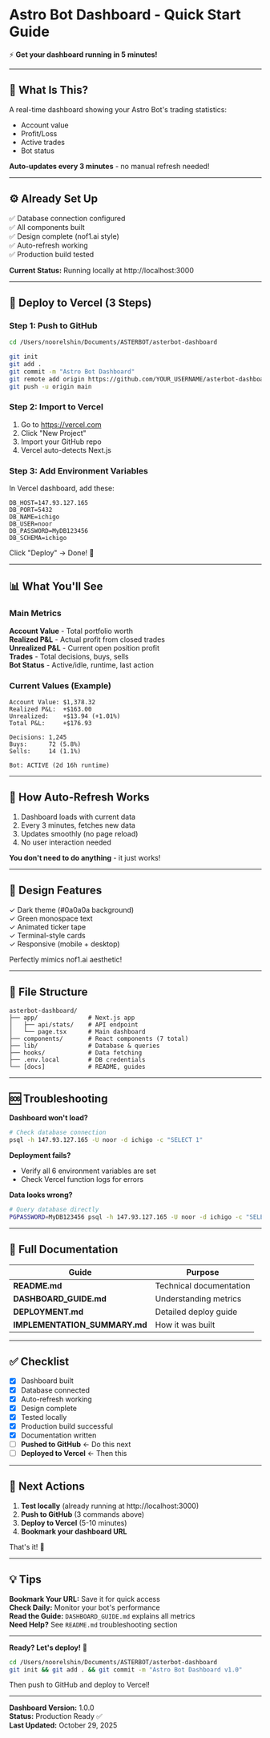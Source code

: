 # Astro Bot Dashboard - Quick Start Guide

⚡ **Get your dashboard running in 5 minutes!**

---

## 🎯 What Is This?

A real-time dashboard showing your Astro Bot's trading statistics:
- Account value
- Profit/Loss
- Active trades
- Bot status

**Auto-updates every 3 minutes** - no manual refresh needed!

---

## ⚙️ Already Set Up

✅ Database connection configured  
✅ All components built  
✅ Design complete (nof1.ai style)  
✅ Auto-refresh working  
✅ Production build tested  

**Current Status:** Running locally at http://localhost:3000

---

## 🚀 Deploy to Vercel (3 Steps)

### Step 1: Push to GitHub

```bash
cd /Users/noorelshin/Documents/ASTERBOT/asterbot-dashboard

git init
git add .
git commit -m "Astro Bot Dashboard"
git remote add origin https://github.com/YOUR_USERNAME/asterbot-dashboard.git
git push -u origin main
```

### Step 2: Import to Vercel

1. Go to https://vercel.com
2. Click "New Project"
3. Import your GitHub repo
4. Vercel auto-detects Next.js

### Step 3: Add Environment Variables

In Vercel dashboard, add these:

```
DB_HOST=147.93.127.165
DB_PORT=5432
DB_NAME=ichigo
DB_USER=noor
DB_PASSWORD=MyDB123456
DB_SCHEMA=ichigo
```

Click "Deploy" → Done! 🎉

---

## 📊 What You'll See

### Main Metrics

**Account Value** - Total portfolio worth  
**Realized P&L** - Actual profit from closed trades  
**Unrealized P&L** - Current open position profit  
**Trades** - Total decisions, buys, sells  
**Bot Status** - Active/idle, runtime, last action  

### Current Values (Example)

```
Account Value: $1,378.32
Realized P&L:  +$163.00
Unrealized:    +$13.94 (+1.01%)
Total P&L:     +$176.93

Decisions: 1,245
Buys:      72 (5.8%)
Sells:     14 (1.1%)

Bot: ACTIVE (2d 16h runtime)
```

---

## 🔄 How Auto-Refresh Works

1. Dashboard loads with current data
2. Every 3 minutes, fetches new data
3. Updates smoothly (no page reload)
4. No user interaction needed

**You don't need to do anything** - it just works!

---

## 🎨 Design Features

✓ Dark theme (#0a0a0a background)  
✓ Green monospace text  
✓ Animated ticker tape  
✓ Terminal-style cards  
✓ Responsive (mobile + desktop)  

Perfectly mimics nof1.ai aesthetic!

---

## 📁 File Structure

```
asterbot-dashboard/
├── app/              # Next.js app
│   ├── api/stats/    # API endpoint
│   └── page.tsx      # Main dashboard
├── components/       # React components (7 total)
├── lib/              # Database & queries
├── hooks/            # Data fetching
├── .env.local        # DB credentials
└── [docs]            # README, guides
```

---

## 🆘 Troubleshooting

**Dashboard won't load?**
```bash
# Check database connection
psql -h 147.93.127.165 -U noor -d ichigo -c "SELECT 1"
```

**Deployment fails?**
- Verify all 6 environment variables are set
- Check Vercel function logs for errors

**Data looks wrong?**
```bash
# Query database directly
PGPASSWORD=MyDB123456 psql -h 147.93.127.165 -U noor -d ichigo -c "SELECT * FROM ichigo.current_position_v"
```

---

## 📖 Full Documentation

| Guide | Purpose |
|-------|---------|
| **README.md** | Technical documentation |
| **DASHBOARD_GUIDE.md** | Understanding metrics |
| **DEPLOYMENT.md** | Detailed deploy guide |
| **IMPLEMENTATION_SUMMARY.md** | How it was built |

---

## ✅ Checklist

- [x] Dashboard built
- [x] Database connected
- [x] Auto-refresh working
- [x] Design complete
- [x] Tested locally
- [x] Production build successful
- [x] Documentation written
- [ ] **Pushed to GitHub** ← Do this next
- [ ] **Deployed to Vercel** ← Then this

---

## 🎯 Next Actions

1. **Test locally** (already running at http://localhost:3000)
2. **Push to GitHub** (3 commands above)
3. **Deploy to Vercel** (5-10 minutes)
4. **Bookmark your dashboard URL**

That's it! 🚀

---

## 💡 Tips

**Bookmark Your URL:** Save it for quick access  
**Check Daily:** Monitor your bot's performance  
**Read the Guide:** `DASHBOARD_GUIDE.md` explains all metrics  
**Need Help?** See `README.md` troubleshooting section  

---

**Ready? Let's deploy!** 🎉

```bash
cd /Users/noorelshin/Documents/ASTERBOT/asterbot-dashboard
git init && git add . && git commit -m "Astro Bot Dashboard v1.0"
```

Then push to GitHub and deploy to Vercel!

---

**Dashboard Version:** 1.0.0  
**Status:** Production Ready ✅  
**Last Updated:** October 29, 2025

